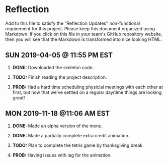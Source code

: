 # Reflection

Add to this file to satisfy the "Reflection Updates" non-functional requirement
for this project. Please keep this document organized using Markdown. If you
click on this file in your team's GitHub repository website, then you will see
that the Markdown is transformed into nice looking HTML.


## SUN 2019-04-05 @ 11:55 PM EST

1. **DONE:** Downloaded the skeleton code.

2. **TODO:** Finish reading the project description.

3. **PROB:** Had a hard time scheduling physicial meetings with each other at
   first, but now that we've settled on a regular day/time things are looking
   great!


## MON 2019-11-18 @11:06 AM EST
1. **DONE:** Made an alpha version of the menu.

2. **DONE:** Made a partially complete extra credit animation.

3. **TODO:** Plan to complete the tetris game by thanksgiving break.

4. **PROB:** Having issues with lag for the animation.